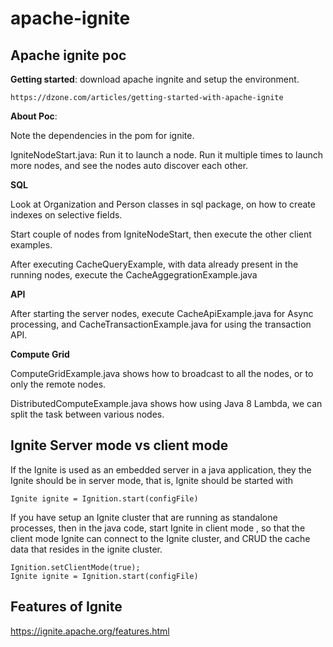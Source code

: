 # apache-ignite
## Apache ignite poc

**Getting started**: download apache ingnite and setup the environment.
```
https://dzone.com/articles/getting-started-with-apache-ignite
```

**About Poc**:

Note the dependencies in the pom for ignite.

IgniteNodeStart.java: Run it to launch a node. Run it multiple times to launch more nodes, 
and see the nodes auto discover each other.

**SQL**

Look at Organization and Person classes in sql package, on how to create indexes on selective fields.

Start couple of nodes from IgniteNodeStart, then execute the other client examples. 

After executing CacheQueryExample, with data already present in the running nodes, execute the CacheAggegrationExample.java

**API**

After starting the server nodes, execute CacheApiExample.java for Async processing, and CacheTransactionExample.java for using the transaction API.

**Compute Grid**

ComputeGridExample.java shows how to broadcast to all the nodes, or to only the remote nodes.

DistributedComputeExample.java shows how using Java 8 Lambda, we can split the task between various nodes.


## Ignite Server mode vs client mode

If the Ignite is used as an embedded server in a java application, they the Ignite should be in server mode, that is, 
Ignite should be started with

```
Ignite ignite = Ignition.start(configFile)

```
If you have setup an Ignite cluster that are running as standalone processes, then in the java code, start Ignite in client mode
, so that the client mode Ignite can connect to the Ignite cluster, and CRUD the cache data that resides in the ignite cluster.

```
Ignition.setClientMode(true);
Ignite ignite = Ignition.start(configFile) 
```

## Features of Ignite

https://ignite.apache.org/features.html

